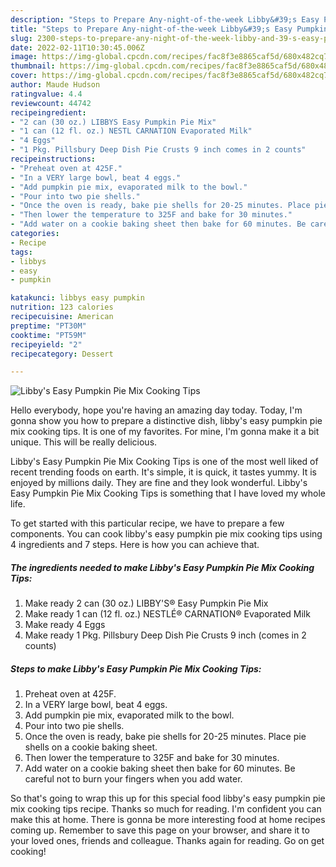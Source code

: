 ```yaml
---
description: "Steps to Prepare Any-night-of-the-week Libby&#39;s Easy Pumpkin Pie Mix Cooking Tips"
title: "Steps to Prepare Any-night-of-the-week Libby&#39;s Easy Pumpkin Pie Mix Cooking Tips"
slug: 2300-steps-to-prepare-any-night-of-the-week-libby-and-39-s-easy-pumpkin-pie-mix-cooking-tips
date: 2022-02-11T10:30:45.006Z
image: https://img-global.cpcdn.com/recipes/fac8f3e8865caf5d/680x482cq70/libbys-easy-pumpkin-pie-mix-cooking-tips-recipe-main-photo.jpg
thumbnail: https://img-global.cpcdn.com/recipes/fac8f3e8865caf5d/680x482cq70/libbys-easy-pumpkin-pie-mix-cooking-tips-recipe-main-photo.jpg
cover: https://img-global.cpcdn.com/recipes/fac8f3e8865caf5d/680x482cq70/libbys-easy-pumpkin-pie-mix-cooking-tips-recipe-main-photo.jpg
author: Maude Hudson
ratingvalue: 4.4
reviewcount: 44742
recipeingredient:
- "2 can (30 oz.) LIBBYS Easy Pumpkin Pie Mix"
- "1 can (12 fl. oz.) NESTL CARNATION Evaporated Milk"
- "4 Eggs"
- "1 Pkg. Pillsbury Deep Dish Pie Crusts 9 inch comes in 2 counts"
recipeinstructions:
- "Preheat oven at 425F."
- "In a VERY large bowl, beat 4 eggs."
- "Add pumpkin pie mix, evaporated milk to the bowl."
- "Pour into two pie shells."
- "Once the oven is ready, bake pie shells for 20-25 minutes. Place pie shells on a cookie baking sheet."
- "Then lower the temperature to 325F and bake for 30 minutes."
- "Add water on a cookie baking sheet then bake for 60 minutes. Be careful not to burn your fingers when you add water."
categories:
- Recipe
tags:
- libbys
- easy
- pumpkin

katakunci: libbys easy pumpkin 
nutrition: 123 calories
recipecuisine: American
preptime: "PT30M"
cooktime: "PT59M"
recipeyield: "2"
recipecategory: Dessert

---
```



![Libby's Easy Pumpkin Pie Mix Cooking Tips](https://img-global.cpcdn.com/recipes/fac8f3e8865caf5d/680x482cq70/libbys-easy-pumpkin-pie-mix-cooking-tips-recipe-main-photo.jpg)

Hello everybody, hope you're having an amazing day today. Today, I'm gonna show you how to prepare a distinctive dish, libby's easy pumpkin pie mix cooking tips. It is one of my favorites. For mine, I'm gonna make it a bit unique. This will be really delicious.



Libby's Easy Pumpkin Pie Mix Cooking Tips is one of the most well liked of recent trending foods on earth. It's simple, it is quick, it tastes yummy. It is enjoyed by millions daily. They are fine and they look wonderful. Libby's Easy Pumpkin Pie Mix Cooking Tips is something that I have loved my whole life.


To get started with this particular recipe, we have to prepare a few components. You can cook libby's easy pumpkin pie mix cooking tips using 4 ingredients and 7 steps. Here is how you can achieve that.

<!--inarticleads1-->

##### The ingredients needed to make Libby's Easy Pumpkin Pie Mix Cooking Tips:

1. Make ready 2 can (30 oz.) LIBBY'S® Easy Pumpkin Pie Mix
1. Make ready 1 can (12 fl. oz.) NESTLÉ® CARNATION® Evaporated Milk
1. Make ready 4 Eggs
1. Make ready 1 Pkg. Pillsbury Deep Dish Pie Crusts 9 inch (comes in 2 counts)




<!--inarticleads2-->

##### Steps to make Libby's Easy Pumpkin Pie Mix Cooking Tips:

1. Preheat oven at 425F.
1. In a VERY large bowl, beat 4 eggs.
1. Add pumpkin pie mix, evaporated milk to the bowl.
1. Pour into two pie shells.
1. Once the oven is ready, bake pie shells for 20-25 minutes. Place pie shells on a cookie baking sheet.
1. Then lower the temperature to 325F and bake for 30 minutes.
1. Add water on a cookie baking sheet then bake for 60 minutes. Be careful not to burn your fingers when you add water.




So that's going to wrap this up for this special food libby's easy pumpkin pie mix cooking tips recipe. Thanks so much for reading. I'm confident you can make this at home. There is gonna be more interesting food at home recipes coming up. Remember to save this page on your browser, and share it to your loved ones, friends and colleague. Thanks again for reading. Go on get cooking!
